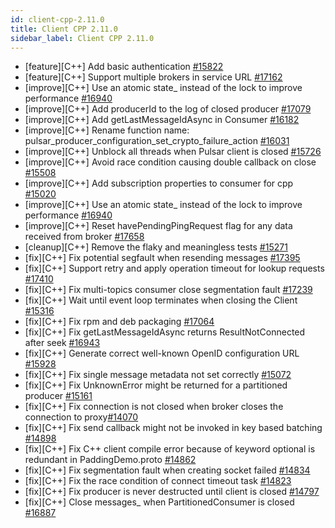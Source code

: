 ```yaml
---
id: client-cpp-2.11.0
title: Client CPP 2.11.0 
sidebar_label: Client CPP 2.11.0 
---
```


- [feature][C++] Add basic authentication [#15822](https://github.com/apache/pulsar/pull/15822)
- [feature][C++] Support multiple brokers in service URL [#17162](https://github.com/apache/pulsar/pull/17162)
- [improve][C++] Use an atomic state_ instead of the lock to improve performance [#16940](https://github.com/apache/pulsar/pull/16940)
- [improve][C++] Add producerId to the log of closed producer [#17079](https://github.com/apache/pulsar/pull/17079)
- [improve][C++] Add getLastMessageIdAsync in Consumer [#16182](https://github.com/apache/pulsar/pull/16182)
- [improve][C++] Rename function name: pulsar_producer_configuration_set_crypto_failure_action [#16031](https://github.com/apache/pulsar/pull/16031)
- [improve][C++] Unblock all threads when Pulsar client is closed [#15726](https://github.com/apache/pulsar/pull/15726)
- [improve][C++] Avoid race condition causing double callback on close [#15508](https://github.com/apache/pulsar/pull/15508)
- [improve][C++] Add subscription properties to consumer for cpp [#15020](https://github.com/apache/pulsar/pull/15020)
- [improve][C++] Use an atomic state_ instead of the lock to improve performance [#16940](https://github.com/apache/pulsar/pull/16940)
- [improve][C++] Reset havePendingPingRequest flag for any data received from broker [#17658](https://github.com/apache/pulsar/pull/17658)
- [cleanup][C++] Remove the flaky and meaningless tests [#15271](https://github.com/apache/pulsar/pull/15271)
- [fix][C++] Fix potential segfault when resending messages [#17395](https://github.com/apache/pulsar/pull/17395)
- [fix][C++] Support retry and apply operation timeout for lookup requests [#17410](https://github.com/apache/pulsar/pull/17410)
- [fix][C++] Fix multi-topics consumer close segmentation fault [#17239](https://github.com/apache/pulsar/pull/17239)
- [fix][C++] Wait until event loop terminates when closing the Client [#15316](https://github.com/apache/pulsar/pull/15316)
- [fix][C++] Fix rpm and deb packaging [#17064](https://github.com/apache/pulsar/pull/17064)
- [fix][C++] Fix getLastMessageIdAsync returns ResultNotConnected after seek [#16943](https://github.com/apache/pulsar/pull/16943)
- [fix][C++] Generate correct well-known OpenID configuration URL [#15928](https://github.com/apache/pulsar/pull/15928)
- [fix][C++] Fix single message metadata not set correctly [#15072](https://github.com/apache/pulsar/pull/15072)
- [fix][C++] Fix UnknownError might be returned for a partitioned producer [#15161](https://github.com/apache/pulsar/pull/15161)
- [fix][C++] Fix connection is not closed when broker closes the connection to proxy[#14070](https://github.com/apache/pulsar/pull/14070)
- [fix][C++] Fix send callback might not be invoked in key based batching [#14898](https://github.com/apache/pulsar/pull/14898)
- [fix][C++] Fix C++ client compile error because of keyword optional is redundant in PaddingDemo.proto [#14862](https://github.com/apache/pulsar/pull/14862)
- [fix][C++] Fix segmentation fault when creating socket failed [#14834](https://github.com/apache/pulsar/pull/14834)
- [fix][C++] Fix the race condition of connect timeout task [#14823](https://github.com/apache/pulsar/pull/14823)
- [fix][C++] Fix producer is never destructed until client is closed [#14797](https://github.com/apache/pulsar/pull/14797)
- [fix][C++] Close messages_ when PartitionedConsumer is closed [#16887](https://github.com/apache/pulsar/pull/16887)
